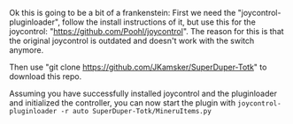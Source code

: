 Ok this is going to be a bit of a frankenstein:
First we need the "joycontrol-pluginloader", follow the install instructions of it, but use this for the joycontrol: "https://github.com/Poohl/joycontrol".
The reason for this is that the original joycontrol is outdated and doesn't work with the switch anymore.

Then use "git clone https://github.com/JKamsker/SuperDuper-Totk" to download this repo.

Assuming you have successfully installed joycontrol and the pluginloader and initialized the controller, you can now start the plugin with ``joycontrol-pluginloader -r auto SuperDuper-Totk/MineruItems.py``